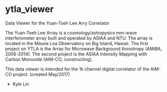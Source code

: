 # ytla_viewer
Data Viewer for the Yuan-Tseh Lee Arry Correlator

The Yuan-Tseh Lee Array is a cosmology/astropysics mm-wave interferometer array built and operated by ASIAA and NTU. The array is located in the Mauna Loa Observatory on Big Island, Hawaii. The first project on YTLA is the Array for Microwave Background Anisotropy (AMiBA, 2006-2014). The second project is the ASIAA Intensity Mapping with Carbon Monoxide (AIM-CO, constructing). 

This data viewer is intended for the 1k channel digital correlator of the AIM-CO project. (created May/2017)
- Kyle Lin
